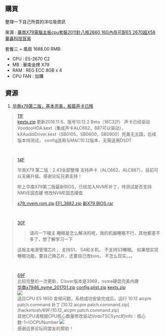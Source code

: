 
## 購買
整理一下自己所買的洋垃圾資訊

來源 : [華南X79電腦主板cpu套裝2011針八核2660 16G內存可配E5 2670超X58](https://world.taobao.com/item/531884712559.htm)  [華鑫科技貿易](https://shop68152013.world.taobao.com)

套餐三 + 風扇 1688.00 RMB: 
  - CPU : E5-2670 C2 
  - MB  : 華南金牌 X79 
  - RAM : REG ECC 8GB x 4
  - CPU FAN : 加購 

## 資源

1. [华南x79第二版，基本完美，板载声卡已残](http://bbs.pcbeta.com/viewthread-1724967-1-1.html)

> [11F](http://bbs.pcbeta.com/forum.php?mod=redirect&goto=findpost&ptid=1724967&pid=46745860)
> <br>
> [kexts.zip](hackintosh/11F/kexts.zip)
> 更新2016.11.5，版号10.12.2 Beta（16C32f）
> 声卡已经驱动VoodooHDA.kext（集成声卡ALC662，887可以驱动），kXAudioDriver.kext（SB0105，SB0600，SB0900）完美无五国，后续版本待测试，
> config适用与MAC10.12版本，无需适用DSDT

<br>

> [14F](http://bbs.pcbeta.com/forum.php?mod=redirect&goto=findpost&ptid=1724967&pid=46746481)
>
> 华南X79 第二版：2.43全部整理
> 支持声卡（ALC662，ALC887），目前可以无痛升级。感谢论坛兄弟支持！
>
> 附上华南X79第二版最新BIOS，已经加入NVME补丁，待测试是否支持NMVE固态硬
> 修改NVME固态硬盘
>
> [x79_nvem.rom.zip](hackintosh/14F/x79_nvem.rom.zip) [EFI_3882.zip](hackintosh/14F/EFI_3882.zip) [新X79 BIOS.rar](hackintosh/14F/new_X79_BIOS.rar)

<br>

> [30F](http://bbs.pcbeta.com/forum.php?mod=redirect&goto=findpost&ptid=1724967&pid=46809163)
> <br>
> > 请问一下楼主 睡眠是怎么解决的呢，我的机器睡眠不行，其他都差不多了，想了解学习一下
>
> 这板主电源管理芯片， 支持S1， S4和关机， 不支持S3睡眠。 
> 如果想实现睡眠功能，要自己换芯片，还要自己改bios， 不怎么现实。。。

<br>

> [69F](http://bbs.pcbeta.com/forum.php?mod=redirect&goto=findpost&ptid=1724967&pid=46905832)
> <br>
> 比较完整的一次更新，Clover版本是3969，nvme硬盘完美内建
> <br>
> [华南x7946_nvme_201701.zip](hackintosh/69F/x7946_nvme_201701.zip)  [config.plist.zip](hackintosh/69F/config.plist.zip) [kexts.zip](hackintosh/69F/kexts.zip)
> <br>
> ![](http://i.imgur.com/lZiJj54.png)
> <br>
> 适应CPU E5 1650
> 变频问题，系统成功安装完成后，运行 10.12 aicpm patch.command 补丁 [10.12 aicpm patch.command.zip](hackintosh/69F/10.12_aicpm patch.command.zip)
> <br>
> 其他CPU请根据CPU核心数量修改驱动VodoTSCSync的info：核心数-1=IOCPUNumber
> ![](http://i.imgur.com/W63Lxa5.png)
> <br>
> 感谢远景论坛同盟友的帮助！
